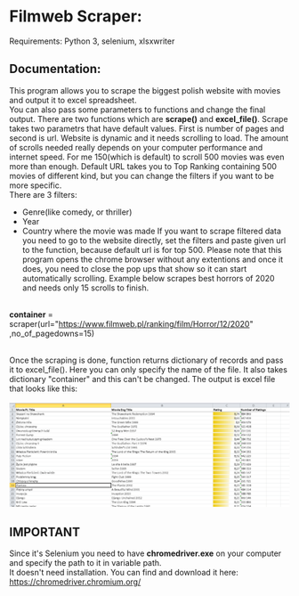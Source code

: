 # Filmweb Scraper:

Requirements: Python 3, selenium, xlsxwriter

## Documentation:
This program allows you to scrape the biggest polish website with movies and output it to excel spreadsheet.<br>
You can also pass some parameters to functions and change the final output.
There are two functions which are **scrape()** and **excel_file()**.
Scrape takes two parametrs that have default values. First is number of pages and second is url.
Website is dynamic and it needs scrolling to load. The amount of scrolls needed really depends on
your computer performance and internet speed. For me 150(which is default) to scroll 500 movies was even more than enough.
Default URL takes you to Top Ranking containing 500 movies of different kind, but you can change the filters if you want
to be more specific.<br> There are 3 filters:
- Genre(like comedy, or thriller)
- Year
- Country where the movie was made
If you want to scrape filtered data you need to go to the website directly, set the filters and paste given url to the function, because
default url is for top 500.
Please note that this program opens the chrome browser without any extentions and once it does,
you need to close the pop ups that show so it can start automatically scrolling.
Example below scrapes best horrors of 2020 and needs only 15 scrolls to finish.<br><br>

**container** = scraper(url="https://www.filmweb.pl/ranking/film/Horror/12/2020" ,no_of_pagedowns=15)<br><br>

Once the scraping is done, function returns dictionary of records and pass it to excel_file().
Here you can only specify the name of the file. It also takes dictionary "container" and this can't be changed.
The output is excel file that looks like this:<br><br>
![alt tag](https://github.com/FilipGieraga/Python-ENG/blob/master/19.%20Filmweb_Scraper/scraper.PNG)
<br>
## IMPORTANT
Since it's Selenium you need to have **chromedriver.exe** on your computer and specify the path to it in variable path.<br>
It doesn't need installation.
You can find and download it here: https://chromedriver.chromium.org/

